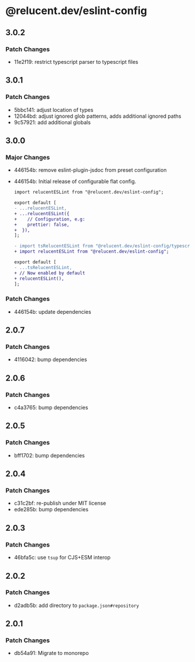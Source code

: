 # @relucent.dev/eslint-config

## 3.0.2

### Patch Changes

- 11e2f19: restrict typescript parser to typescript files

## 3.0.1

### Patch Changes

- 5bbc141: adjust location of types
- 12044bd: adjust ignored glob patterns, adds additional ignored paths
- 9c57921: add additional globals

## 3.0.0

### Major Changes

- 446154b: remove eslint-plugin-jsdoc from preset configuration
- 446154b: Initial release of configurable flat config.

  ```diff
  import relucentESLint from "@relucent.dev/eslint-config";

  export default [
  - ...relucentESLint,
  + ...relucentESLint({
  +    // Configuration, e.g:
  +    prettier: false,
  +  }),
  ];
  ```

  ```diff
  - import tsRelucentESLint from "@relucent.dev/eslint-config/typescript";
  + import relucentESLint from "@relucent.dev/eslint-config";

  export default [
  - ...tsRelucentESLint,
  + // Now enabled by default
  + relucentESLint(),
  ];
  ```

### Patch Changes

- 446154b: update dependencies

## 2.0.7

### Patch Changes

- 4116042: bump dependencies

## 2.0.6

### Patch Changes

- c4a3765: bump dependencies

## 2.0.5

### Patch Changes

- bff1702: bump dependencies

## 2.0.4

### Patch Changes

- c31c2bf: re-publish under MIT license
- ede285b: bump dependencies

## 2.0.3

### Patch Changes

- 46bfa5c: use `tsup` for CJS+ESM interop

## 2.0.2

### Patch Changes

- d2adb5b: add directory to `package.json#repository`

## 2.0.1

### Patch Changes

- db54a91: Migrate to monorepo
